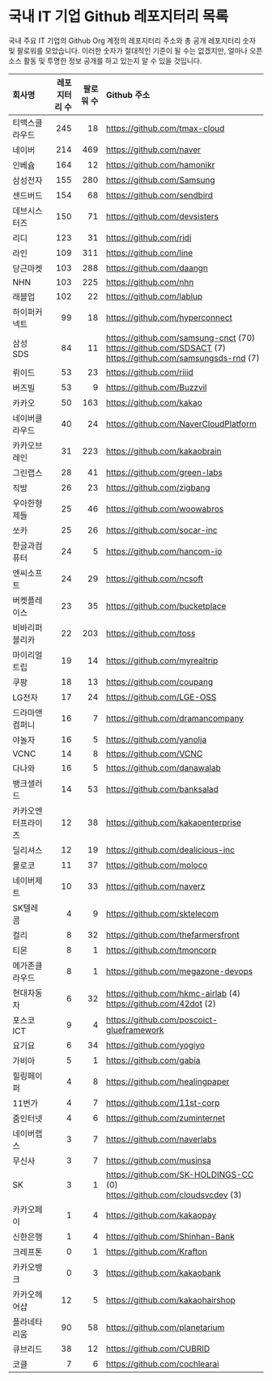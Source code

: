 # 국내 IT 기업 Github 레포지터리 목록
국내 주요 IT 기업의 Github Org 계정의 레포지터리 주소와 총 공개 레포지터리 숫자 및 팔로워를 모았습니다. 이러한 숫자가 절대적인 기준이 될 수는 없겠지만, 얼마나 오픈 소스 활동 및 투명한 정보 공개를 하고 있는지 알 수 있을 것입니다.

<!-- MARKDOWN_TABLE(GITHUB): START -->

| **회사명** | **레포지터리 수** | **팔로워 수** | **Github 주소** |
|:---|---:|---:|:---|
| 티맥스클라우드 | 245 | 18 | https://github.com/tmax-cloud |
| 네이버 | 214 | 469 | https://github.com/naver |
| 인베슘 | 164 | 12 | https://github.com/hamonikr |
| 삼성전자 | 155 | 280 | https://github.com/Samsung |
| 센드버드 | 154 | 68 | https://github.com/sendbird |
| 데브시스터즈 | 150 | 71 | https://github.com/devsisters |
| 리디 | 123 | 31 | https://github.com/ridi |
| 라인 | 109 | 311 | https://github.com/line |
| 당근마켓 | 103 | 288 | https://github.com/daangn |
| NHN | 103 | 225 | https://github.com/nhn |
| 래블업 | 102 | 22 | https://github.com/lablup |
| 하이퍼커넥트 | 99 | 18 | https://github.com/hyperconnect |
| 삼성SDS | 84 | 11 | https://github.com/samsung-cnct (70)<br />https://github.com/SDSACT (7)<br />https://github.com/samsungsds-rnd (7) |
| 뤼이드 | 53 | 23 | https://github.com/riiid |
| 버즈빌 | 53 | 9 | https://github.com/Buzzvil |
| 카카오 | 50 | 163 | https://github.com/kakao |
| 네이버클라우드 | 40 | 24 | https://github.com/NaverCloudPlatform |
| 카카오브레인 | 31 | 223 | https://github.com/kakaobrain |
| 그린랩스 | 28 | 41 | https://github.com/green-labs |
| 직방 | 26 | 23 | https://github.com/zigbang |
| 우아한형제들 | 25 | 46 | https://github.com/woowabros |
| 쏘카 | 25 | 26 | https://github.com/socar-inc |
| 한글과컴퓨터 | 24 | 5 | https://github.com/hancom-io |
| 엔씨소프트 | 24 | 29 | https://github.com/ncsoft |
| 버켓플레이스 | 23 | 35 | https://github.com/bucketplace |
| 비바리퍼블리카 | 22 | 203 | https://github.com/toss |
| 마이리얼트립 | 19 | 14 | https://github.com/myrealtrip |
| 쿠팡 | 18 | 13 | https://github.com/coupang |
| LG전자 | 17 | 24 | https://github.com/LGE-OSS |
| 드라마앤컴퍼니 | 16 | 7 | https://github.com/dramancompany |
| 야놀자 | 16 | 5 | https://github.com/yanolja |
| VCNC | 14 | 8 | https://github.com/VCNC |
| 다나와 | 16 | 5 | https://github.com/danawalab |
| 뱅크샐러드 | 14 | 53 | https://github.com/banksalad |
| 카카오엔터프라이즈 | 12 | 38 | https://github.com/kakaoenterprise |
| 딜리셔스 | 12 | 19 | https://github.com/dealicious-inc |
| 몰로코 | 11 | 37 | https://github.com/moloco |
| 네이버제트 | 10 | 33 | https://github.com/naverz |
| SK텔레콤 | 4 | 9 | https://github.com/sktelecom |
| 컬리 | 8 | 32 | https://github.com/thefarmersfront |
| 티몬 | 8 | 1 | https://github.com/tmoncorp |
| 메가존클라우드 | 8 | 1 | https://github.com/megazone-devops |
| 현대자동차 | 6 | 32 | https://github.com/hkmc-airlab (4)<br />https://github.com/42dot (2) |
| 포스코ICT | 9 | 4 | https://github.com/poscoict-glueframework |
| 요기요 | 6 | 34 | https://github.com/yogiyo |
| 가비아 | 5 | 1 | https://github.com/gabia |
| 힐링페이퍼 | 4 | 8 | https://github.com/healingpaper |
| 11번가 | 4 | 7 | https://github.com/11st-corp |
| 줌인터넷 | 4 | 6 | https://github.com/zuminternet |
| 네이버랩스 | 3 | 7 | https://github.com/naverlabs |
| 무신사 | 3 | 7 | https://github.com/musinsa |
| SK | 3 | 1 | https://github.com/SK-HOLDINGS-CC (0)<br />https://github.com/cloudsvcdev (3) |
| 카카오페이 | 1 | 4 | https://github.com/kakaopay |
| 신한은행 | 1 | 4 | https://github.com/Shinhan-Bank |
| 크레프톤 | 0 | 1 | https://github.com/Krafton |
| 카카오뱅크 | 0 | 3 | https://github.com/kakaobank |
| 카카오헤어샵 | 12 | 5 | https://github.com/kakaohairshop |
| 플라네타리움 | 90 | 58 | https://github.com/planetarium |
| 큐브리드 | 38 | 12 | https://github.com/CUBRID |
| 코클 | 7 | 6 | https://github.com/cochlearai |

<!-- MARKDOWN_TABLE(GITHUB): END -->
